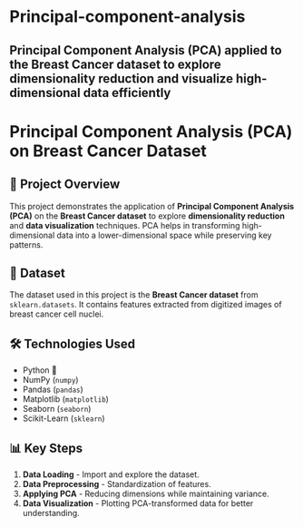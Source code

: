 # Principal-component-analysis
Principal Component Analysis (PCA) applied to the Breast Cancer dataset to explore dimensionality reduction and visualize high-dimensional data efficiently
---
# Principal Component Analysis (PCA) on Breast Cancer Dataset

## 📌 Project Overview
This project demonstrates the application of **Principal Component Analysis (PCA)** on the **Breast Cancer dataset** to explore **dimensionality reduction** and **data visualization** techniques. PCA helps in transforming high-dimensional data into a lower-dimensional space while preserving key patterns.

## 📂 Dataset
The dataset used in this project is the **Breast Cancer dataset** from `sklearn.datasets`. It contains features extracted from digitized images of breast cancer cell nuclei.

## 🛠️ Technologies Used
- Python 🐍
- NumPy (`numpy`)
- Pandas (`pandas`)
- Matplotlib (`matplotlib`)
- Seaborn (`seaborn`)
- Scikit-Learn (`sklearn`)

## 📊 Key Steps
1. **Data Loading** - Import and explore the dataset.
2. **Data Preprocessing** - Standardization of features.
3. **Applying PCA** - Reducing dimensions while maintaining variance.
4. **Data Visualization** - Plotting PCA-transformed data for better understanding.
